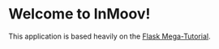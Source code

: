 # Welcome to InMoov!

This application is based heavily on the [Flask Mega-Tutorial](https://blog.miguelgrinberg.com/post/the-flask-mega-tutorial-part-i-hello-world).

